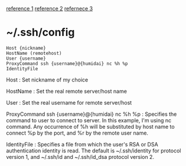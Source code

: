 
[reference 1](https://www.cyberciti.biz/faq/linux-unix-ssh-proxycommand-passing-through-one-host-gateway-server/)
[reference 2](http://d.hatena.ne.jp/hi_igu/20110331/1301594082)
[refernece 3](https://linux.die.net/man/5/ssh_config)

# ~/.ssh/config

```
Host {nickname}
HostName (remotehost)
User {username}
ProxyCommand ssh {username}@{humidai} nc %h %p
IdentityFile
```

Host : Set nickname of my choice

HostName : Set the real remote server/host name

User : Set the real username for remote server/host

ProxyCommand ssh {username}@{humidai} nc %h %p :
Specifies the command to user to connect to server. In this example, I'm using nc command. Any occurrence of %h will be substituted by host name to connect %p by the port, and %r by the remote user name.

IdentityFile :
Specifies a file from which the user's RSA or DSA authentication identity is read. The default is ~/.ssh/identity for protocol version 1, and ~/.ssh/id and ~/.ssh/id_dsa protocol version 2.
